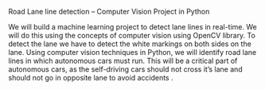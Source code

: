 

Road Lane line detection – Computer Vision Project in Python

We will build a machine learning project to detect lane lines in real-time. We will do this using the concepts of computer vision using OpenCV library. To detect the lane we have to detect the white markings on both sides on the lane. Using computer vision techniques in Python, we will identify road lane lines in which autonomous cars must run. This will be a critical part of autonomous cars, as the self-driving cars should not cross it’s lane and should not go in opposite lane to avoid accidents .
